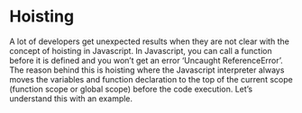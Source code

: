 # Hoisting
A lot of developers get unexpected results when they are not clear with the concept of hoisting in Javascript. In Javascript, you can call a function before it is defined and you won’t get an error ‘Uncaught ReferenceError’. The reason behind this is hoisting where the Javascript interpreter always moves the variables and function declaration to the top of the current scope (function scope or global scope) before the code execution. Let’s understand this with an example. 
